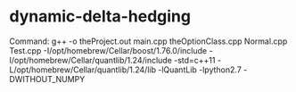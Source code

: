 # dynamic-delta-hedging


Command: g++ -o theProject.out main.cpp theOptionClass.cpp Normal.cpp Test.cpp -I/opt/homebrew/Cellar/boost/1.76.0/include -I/opt/homebrew/Cellar/quantlib/1.24/include -std=c++11 -L/opt/homebrew/Cellar/quantlib/1.24/lib -lQuantLib -lpython2.7 -DWITHOUT_NUMPY